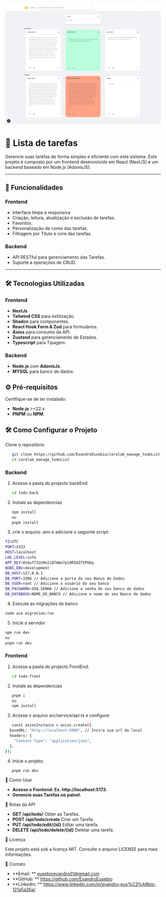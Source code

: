 ![Interface do Sistema](./Screen.png)

# 📌 Lista de tarefas

Gerencie suas tarefas de forma simples e eficiente com este sistema. Este projeto é composto por um frontend desenvolvido em React (NextJS) e um backend baseado em Node.js (AdonisJS).

---

## 🚀 **Funcionalidades**

### **Frontend**

- Interface limpa e responsiva
- Criação, leitura, atualização e exclusão de tarefas.
- Favoritos.
- Personalização de cores das tarefas.
- Filtragem por Titulo e core das tarefas.

### **Backend**

- API RESTful para gerenciamento das Tarefas.
- Suporte a operações de CRUD.

---

## 🛠️ **Tecnologias Utilizadas**

### **Frontend**

- **NextJs**
- **Tailwind CSS** para estilização.
- **Shadcn** para componentes.
- **React Hook Form & Zod** para formulários.
- **Axios** para consumo da API.
- **Zustand** para gerenciamento de Estados.
- **Typescript** para Tipagem.

### **Backend**

- **Node.js** com **AdonisJs**.
- **MYSQL** para banco de dados.

## ⚙️ **Pré-requisitos**

Certifique-se de ter instalado:

- **Node.js** >=22.x
- **PNPM** ou **NPM**.

## 🛠️ **Como Configurar o Projeto**

Clone o repositório:

```bash
   git clone https://github.com/EvandroEusebio/corelab_manage_todoList.git
   cd corelab_manage_todoList
```

### **Backend**

1. Acesse a pasta do projecto backEnd:

```bash
   cd todo-back
```

2. Instale as dependencias

```bash
   npm install 
   ou 
   pnpm install
```

3. crie o arquivo .env e adicione o seguinte script:

```bash
TZ=UTC
PORT=3333
HOST=localhost
LOG_LEVEL=info
APP_KEY=QtAoffIUzMn2iQTAWo7p19R5AZTSPGOq
NODE_ENV=development
DB_HOST=127.0.0.1
DB_PORT=3306 // Adicione a porta do seu Banco de Dados
DB_USER=root // Adicione o usuário do seu banco
DB_PASSWORD=SUA_SENHA // Adicione a senha do seu banco de dados
DB_DATABASE=NOME_DO_BANCO // Adicione o nome do seu Banco de dados
```

4. Execute as migrações do banco

```bash
node ace migration:run
```

5. Inicie o servidor

```bash
npm run dev 
ou 
pnpm run dev
```



### **Frontend**

1. Acesse a pasta do projecto FrontEnd:

```bash
   cd todo-front
```

2. Instale as dependencias

```bash
   pnpm i
   ou
   npm install
```

3. Acesse o arquivo src/service/api.ts e configure:

```bash
   const axiosInstance = axios.create({
  baseURL: "http://localhost:5000", // Insira sua url do local
  headers: {
    "Content-Type": "application/json",
  },
});
```

4. Inicie o projeto:

```bash
   pnpm run dev
```

🧪 Como Usar

- **Acesse o Frontend: Ex. http://localhost:5173.**
- **Gerencie suas Tarefas no painel.**

📖 Rotas da API

- **GET /api/todo/** Obter as Tarefas.
- **POST /api/todo/create** Criar um Tarefa.
- **PUT /api/todo/edit/{id}** Editar uma tarefa.
- **DELETE /api/todo/delete/{id}** Deletar uma tarefa.

📝 Licença

Este projeto está sob a licença MIT. Consulte o arquivo LICENSE para mais informações.

📧 Contato

- **Email: ** eusebioevandro01@gmail.com
- **GitHub: ** https://github.com/EvandroEusebio
- **Linkedin: ** https://www.linkedin.com/in/evandro-eus%C3%A9bio-121a5a26a/

